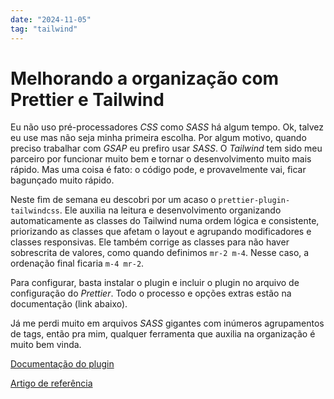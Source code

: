 ```yaml
---
date: "2024-11-05"
tag: "tailwind"
---
```


<!--more-->

# Melhorando a organização com Prettier e Tailwind

Eu não uso pré-processadores _CSS_ como _SASS_ há algum tempo. Ok, talvez eu use mas não seja minha primeira escolha. Por algum motivo, quando preciso trabalhar com _GSAP_ eu prefiro usar _SASS_. O _Tailwind_ tem sido meu parceiro por funcionar muito bem e tornar o desenvolvimento muito mais rápido. Mas uma coisa é fato: o código pode, e provavelmente vai, ficar bagunçado muito rápido.

Neste fim de semana eu descobri por um acaso o `prettier-plugin-tailwindcss`. Ele auxilia na leitura e desenvolvimento organizando automaticamente as classes do Tailwind numa ordem lógica e consistente, priorizando as classes que afetam o layout e agrupando modificadores e classes responsivas. Ele também corrige as classes para não haver sobrescrita de valores, como quando definimos `mr-2 m-4`. Nesse caso, a ordenação final ficaria `m-4 mr-2`.

Para configurar, basta instalar o plugin e incluir o plugin no arquivo de configuração do _Prettier_. Todo o processo e opções extras estão na documentação (link abaixo).

Já me perdi muito em arquivos _SASS_ gigantes com inúmeros agrupamentos de tags, então pra mim, qualquer ferramenta que auxilia na organização é muito bem vinda.

[Documentação do plugin](https://github.com/tailwindlabs/prettier-plugin-tailwindcss?tab=readme-ov-file)

[Artigo de referência](https://tailwindcss.com/blog/automatic-class-sorting-with-prettier)
